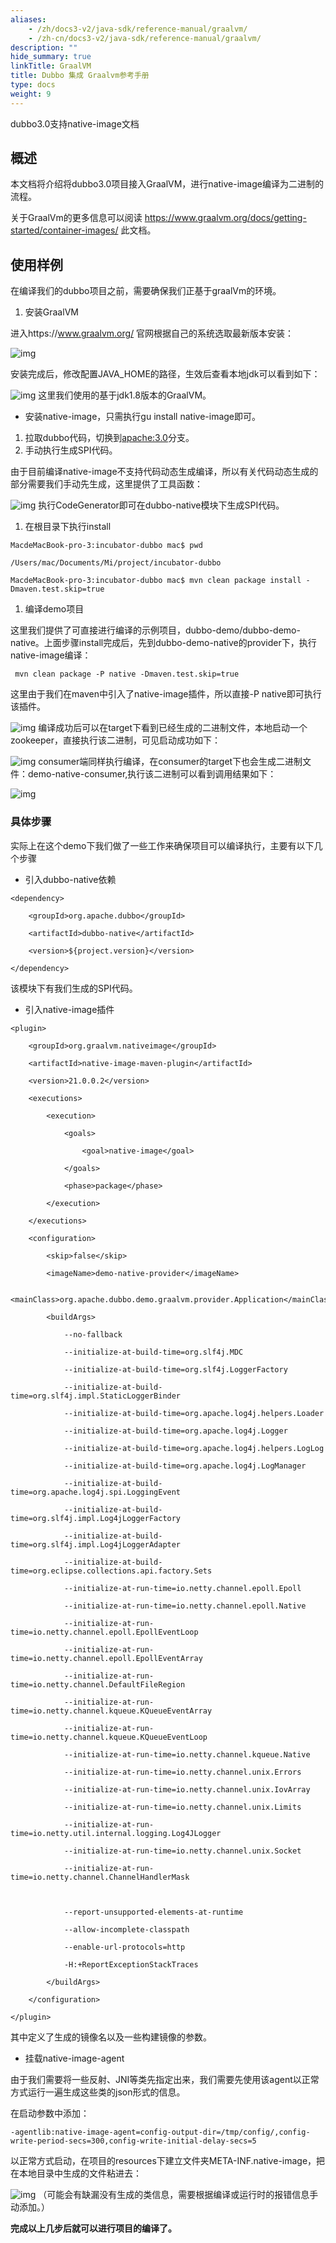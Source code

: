 ```yaml
---
aliases:
    - /zh/docs3-v2/java-sdk/reference-manual/graalvm/
    - /zh-cn/docs3-v2/java-sdk/reference-manual/graalvm/
description: ""
hide_summary: true
linkTitle: GraalVM
title: Dubbo 集成 Graalvm参考手册
type: docs
weight: 9
---
```







dubbo3.0支持native-image文档

## 概述

本文档将介绍将dubbo3.0项目接入GraalVM，进行native-image编译为二进制的流程。

关于GraalVm的更多信息可以阅读 https://www.graalvm.org/docs/getting-started/container-images/ 此文档。

## 使用样例

在编译我们的dubbo项目之前，需要确保我们正基于graalVm的环境。

1. 安装GraalVM

进入https://www.graalvm.org/ 官网根据自己的系统选取最新版本安装：

![img](/imgs/blog/dubbo3.0-graalvm-support/graalvmgw.jpg)

安装完成后，修改配置JAVA_HOME的路径，生效后查看本地jdk可以看到如下：

![img](/imgs/blog/dubbo3.0-graalvm-support/graalvm_env.jpg)
这里我们使用的基于jdk1.8版本的GraalVM。

- 安装native-image，只需执行gu install native-image即可。

1. 拉取dubbo代码，切换到[apache:3.0](https://github.com/apache/dubbo)分支。
2. 手动执行生成SPI代码。

由于目前编译native-image不支持代码动态生成编译，所以有关代码动态生成的部分需要我们手动先生成，这里提供了工具函数：

![img](/imgs/blog/dubbo3.0-graalvm-support/code_generator.jpg)
执行CodeGenerator即可在dubbo-native模块下生成SPI代码。

1. 在根目录下执行install

```
MacdeMacBook-pro-3:incubator-dubbo mac$ pwd

/Users/mac/Documents/Mi/project/incubator-dubbo

MacdeMacBook-pro-3:incubator-dubbo mac$ mvn clean package install -Dmaven.test.skip=true
```

1. 编译demo项目

这里我们提供了可直接进行编译的示例项目，dubbo-demo/dubbo-demo-native。上面步骤install完成后，先到dubbo-demo-native的provider下，执行native-image编译：

```
 mvn clean package -P native -Dmaven.test.skip=true
```

这里由于我们在maven中引入了native-image插件，所以直接-P native即可执行该插件。

![img](/imgs/blog/dubbo3.0-graalvm-support/native_image_build.jpg)
编译成功后可以在target下看到已经生成的二进制文件，本地启动一个zookeeper，直接执行该二进制，可见启动成功如下：

![img](/imgs/blog/dubbo3.0-graalvm-support/run_provider.jpg)
consumer端同样执行编译，在consumer的target下也会生成二进制文件：demo-native-consumer,执行该二进制可以看到调用结果如下：

![img](/imgs/blog/dubbo3.0-graalvm-support/run_consumer.jpg)
### 具体步骤

实际上在这个demo下我们做了一些工作来确保项目可以编译执行，主要有以下几个步骤

- 引入dubbo-native依赖

```
<dependency>

    <groupId>org.apache.dubbo</groupId>

    <artifactId>dubbo-native</artifactId>

    <version>${project.version}</version>

</dependency>
```

该模块下有我们生成的SPI代码。

- 引入native-image插件

```
<plugin>

    <groupId>org.graalvm.nativeimage</groupId>

    <artifactId>native-image-maven-plugin</artifactId>

    <version>21.0.0.2</version>

    <executions>

        <execution>

            <goals>

                <goal>native-image</goal>

            </goals>

            <phase>package</phase>

        </execution>

    </executions>

    <configuration>

        <skip>false</skip>

        <imageName>demo-native-provider</imageName>

        <mainClass>org.apache.dubbo.demo.graalvm.provider.Application</mainClass>

        <buildArgs>

            --no-fallback

            --initialize-at-build-time=org.slf4j.MDC

            --initialize-at-build-time=org.slf4j.LoggerFactory

            --initialize-at-build-time=org.slf4j.impl.StaticLoggerBinder

            --initialize-at-build-time=org.apache.log4j.helpers.Loader

            --initialize-at-build-time=org.apache.log4j.Logger

            --initialize-at-build-time=org.apache.log4j.helpers.LogLog

            --initialize-at-build-time=org.apache.log4j.LogManager

            --initialize-at-build-time=org.apache.log4j.spi.LoggingEvent

            --initialize-at-build-time=org.slf4j.impl.Log4jLoggerFactory

            --initialize-at-build-time=org.slf4j.impl.Log4jLoggerAdapter

            --initialize-at-build-time=org.eclipse.collections.api.factory.Sets

            --initialize-at-run-time=io.netty.channel.epoll.Epoll

            --initialize-at-run-time=io.netty.channel.epoll.Native

            --initialize-at-run-time=io.netty.channel.epoll.EpollEventLoop

            --initialize-at-run-time=io.netty.channel.epoll.EpollEventArray

            --initialize-at-run-time=io.netty.channel.DefaultFileRegion

            --initialize-at-run-time=io.netty.channel.kqueue.KQueueEventArray

            --initialize-at-run-time=io.netty.channel.kqueue.KQueueEventLoop

            --initialize-at-run-time=io.netty.channel.kqueue.Native

            --initialize-at-run-time=io.netty.channel.unix.Errors

            --initialize-at-run-time=io.netty.channel.unix.IovArray

            --initialize-at-run-time=io.netty.channel.unix.Limits

            --initialize-at-run-time=io.netty.util.internal.logging.Log4JLogger

            --initialize-at-run-time=io.netty.channel.unix.Socket

            --initialize-at-run-time=io.netty.channel.ChannelHandlerMask



            --report-unsupported-elements-at-runtime

            --allow-incomplete-classpath

            --enable-url-protocols=http

            -H:+ReportExceptionStackTraces

        </buildArgs>

    </configuration>

</plugin>
```

其中定义了生成的镜像名以及一些构建镜像的参数。

- 挂载native-image-agent

由于我们需要将一些反射、JNI等类先指定出来，我们需要先使用该agent以正常方式运行一遍生成这些类的json形式的信息。

在启动参数中添加：

```
-agentlib:native-image-agent=config-output-dir=/tmp/config/,config-write-period-secs=300,config-write-initial-delay-secs=5
```

以正常方式启动，在项目的resources下建立文件夹META-INF.native-image，把在本地目录中生成的文件粘进去：

![img](/imgs/blog/dubbo3.0-graalvm-support/resources.jpg)
（可能会有缺漏没有生成的类信息，需要根据编译或运行时的报错信息手动添加。）



**完成以上几步后就可以进行项目的编译了。**